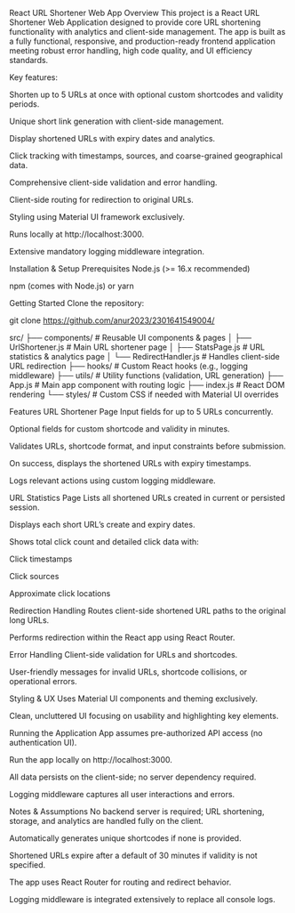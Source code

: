 React URL Shortener Web App
Overview
This project is a React URL Shortener Web Application designed to provide core URL shortening functionality with analytics and client-side management. The app is built as a fully functional, responsive, and production-ready frontend application meeting robust error handling, high code quality, and UI efficiency standards.

Key features:

Shorten up to 5 URLs at once with optional custom shortcodes and validity periods.

Unique short link generation with client-side management.

Display shortened URLs with expiry dates and analytics.

Click tracking with timestamps, sources, and coarse-grained geographical data.

Comprehensive client-side validation and error handling.

Client-side routing for redirection to original URLs.

Styling using Material UI framework exclusively.

Runs locally at http://localhost:3000.

Extensive mandatory logging middleware integration.

Installation & Setup
Prerequisites
Node.js (>= 16.x recommended)

npm (comes with Node.js) or yarn

Getting Started
Clone the repository:

git clone https://github.com/anur2023/2301641549004/

src/
 ├── components/          # Reusable UI components & pages
 │    ├── UrlShortener.js # Main URL shortener page
 │    ├── StatsPage.js    # URL statistics & analytics page
 │    └── RedirectHandler.js # Handles client-side URL redirection
 ├── hooks/               # Custom React hooks (e.g., logging middleware)
 ├── utils/               # Utility functions (validation, URL generation)
 ├── App.js               # Main app component with routing logic
 ├── index.js             # React DOM rendering
 └── styles/              # Custom CSS if needed with Material UI overrides


Features
URL Shortener Page
Input fields for up to 5 URLs concurrently.

Optional fields for custom shortcode and validity in minutes.

Validates URLs, shortcode format, and input constraints before submission.

On success, displays the shortened URLs with expiry timestamps.

Logs relevant actions using custom logging middleware.

URL Statistics Page
Lists all shortened URLs created in current or persisted session.

Displays each short URL’s create and expiry dates.

Shows total click count and detailed click data with:

Click timestamps

Click sources

Approximate click locations

Redirection Handling
Routes client-side shortened URL paths to the original long URLs.

Performs redirection within the React app using React Router.

Error Handling
Client-side validation for URLs and shortcodes.

User-friendly messages for invalid URLs, shortcode collisions, or operational errors.

Styling & UX
Uses Material UI components and theming exclusively.

Clean, uncluttered UI focusing on usability and highlighting key elements.

Running the Application
App assumes pre-authorized API access (no authentication UI).

Run the app locally on http://localhost:3000.

All data persists on the client-side; no server dependency required.

Logging middleware captures all user interactions and errors.

Notes & Assumptions
No backend server is required; URL shortening, storage, and analytics are handled fully on the client.

Automatically generates unique shortcodes if none is provided.

Shortened URLs expire after a default of 30 minutes if validity is not specified.

The app uses React Router for routing and redirect behavior.

Logging middleware is integrated extensively to replace all console logs.

